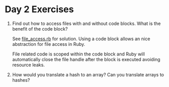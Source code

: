 # Day 2 Exercises

1. Find out how to access files with and without code blocks. What is the benefit of the code block?

   See [file_access.rb](file_access.rb) for solution.  Using a code block allows an nice abstraction for file access in Ruby.  

   File related code is scoped within the code block and Ruby will automatically close the file handle after the block is executed avoiding resource leaks.

1. How would you translate a hash to an array? Can you translate arrays to hashes?

